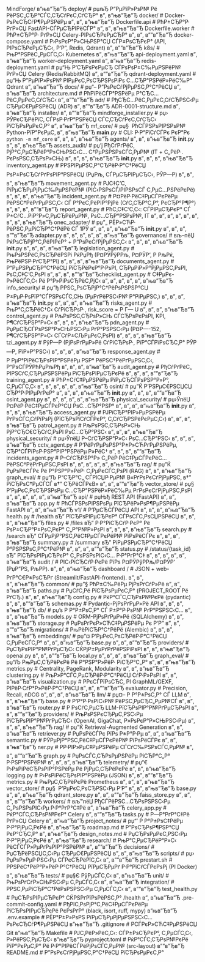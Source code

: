 ﻿MindForge/
в”њв”Ђв”Ђ deploy/                      # рџљЂ Р”РµРїР»РѕР№ Рё РёРЅС„СЂР°СЃС‚СЂСѓРєС‚СѓСЂР°
в”‚   в”њв”Ђв”Ђ docker/                  # Docker-РѕРєСЂСѓР¶РµРЅРёРµ
в”‚   в”‚   в”њв”Ђв”Ђ Dockerfile.api       # РћР±СЂР°Р· РґР»СЏ FastAPI-СЃРµСЂРІРёСЃР°
в”‚   в”‚   в”њв”Ђв”Ђ Dockerfile.worker    # РћР±СЂР°Р· РґР»СЏ Celery-РІРѕСЂРєРµСЂР°
в”‚   в”‚   в””в”Ђв”Ђ docker-compose.yaml  # Р›РѕРєР°Р»СЊРЅР°СЏ СЃР±РѕСЂРєР° (API, РІРѕСЂРєРµСЂС‹, Р‘Р”, Redis, Qdrant)
в”‚   в””в”Ђв”Ђ k8s/                     # РњР°РЅРёС„РµСЃС‚С‹ Kubernetes
в”‚       в”њв”Ђв”Ђ api-deployment.yaml
в”‚       в”њв”Ђв”Ђ worker-deployment.yaml
в”‚       в”њв”Ђв”Ђ redis-deployment.yaml   # рџ“Њ Р‘СЂРѕРєРµСЂ СЃРѕРѕР±С‰РµРЅРёР№ РґР»СЏ Celery (Redis/RabbitMQ)
в”‚       в””в”Ђв”Ђ qdrant-deployment.yaml  # рџ“Њ Р”РµРїР»РѕР№ РІРµРєС‚РѕСЂРЅРѕРіРѕ С…СЂР°РЅРёР»РёС‰Р° Qdrant
в”‚
в”њв”Ђв”Ђ docs/                        # рџ“– Р”РѕРєСѓРјРµРЅС‚Р°С†РёСЏ
в”‚   в”њв”Ђв”Ђ architecture.md          # РћРїРёСЃР°РЅРёРµ Р°СЂС…РёС‚РµРєС‚СѓСЂС‹
в”‚   в””в”Ђв”Ђ adr/                     # РђСЂС…РёС‚РµРєС‚СѓСЂРЅС‹Рµ СЂРµС€РµРЅРёСЏ (ADR)
в”‚       в””в”Ђв”Ђ ADR-0001-structure.md
в”‚
в”њв”Ђв”Ђ installer/
в”‚   в””в”Ђв”Ђ mindforge_installer.py   # рџ›  РЎРєСЂРёРїС‚ СЃРѕР·РґР°РЅРёСЏ СЃС‚СЂСѓРєС‚СѓСЂС‹ РїСЂРѕРµРєС‚Р°
в”‚
в”њв”Ђв”Ђ mf_core/                     # рџ§  РћСЃРЅРѕРІРЅРѕР№ Python-РїР°РєРµС‚
в”‚   в”њв”Ђв”Ђ __main__.py              # CLI: Р·Р°РїСѓСЃРє РєР°Рє `python -m mf_core`
в”‚   в”‚
в”‚   в”њв”Ђв”Ђ agents/
в”‚   в”‚    в”њв”Ђв”Ђ __init__.py
в”‚   в”‚    в”њв”Ђв”Ђ assets_audit/             # рџ’ј РђСѓРґРёС‚ РјР°С‚РµСЂРёР°Р»СЊРЅС‹С… С†РµРЅРЅРѕСЃС‚РµР№ (IT + С„РёР·. РєРѕРЅС‚СЂРѕР»СЊ)
в”‚   в”‚    в”‚     в”њв”Ђв”Ђ __init__.py
в”‚   в”‚    в”‚     в”њв”Ђв”Ђ inventory_agent.py       # РРЅРІРµРЅС‚Р°СЂРёР·Р°С†РёСЏ РѕР±РѕСЂСѓРґРѕРІР°РЅРёСЏ (РџРљ, СЃРµСЂРІРµСЂС‹, РЎР—Р)
в”‚   в”‚    в”‚     в”њв”Ђв”Ђ movement_agent.py        # РЈС‡С‘С‚ РїРµСЂРµРјРµС‰РµРЅРёР№ (РІС‹РЅРѕСЃ/РІРЅРѕСЃ С‚РµС…РЅРёРєРё)
в”‚   в”‚    в”‚     в”њв”Ђв”Ђ incident_agent.py        # Р¤РёР·РёС‡РµСЃРєРёРµ РёРЅС†РёРґРµРЅС‚С‹ СЃ Р°РєС‚РёРІР°РјРё (СѓС‚СЂР°С‚Р°, РєСЂР°Р¶Р°)
в”‚   в”‚    в”‚     в””в”Ђв”Ђ report_agent.py          # РћС‚С‡С‘С‚С‹: СЃРІРµСЂРєР° СЃ Р±СѓС…РіР°Р»С‚РµСЂРёРµР№, РѕС…СЂР°РЅРѕР№, IT
в”‚   в”‚    в”‚
в”‚   в”‚    в”‚
в”‚   в”‚    в”њв”Ђв”Ђ onec_adapter/        # рџ”„ РЁР»СЋР· РёРЅС‚РµРіСЂР°С†РёРё СЃ 1РЎ
в”‚   в”‚    в”‚     в”њв”Ђв”Ђ __init__.py
в”‚   в”‚    в”‚     в””в”Ђв”Ђ adapter.py
в”‚   в”‚    в”‚
в”‚   в”‚    в”њв”Ђв”Ђ governance/          # вљ–пёЏ РќРѕСЂРјР°С‚РёРІРєР° + Р”РѕРєСѓРјРµРЅС‚С‹
в”‚   в”‚    в”‚      в”њв”Ђв”Ђ __init__.py
в”‚   в”‚    в”‚      в”њв”Ђв”Ђ legislation_agent.py   # РњРѕРЅРёС‚РѕСЂРёРЅРі РќРџРђ (Р¤РЎРўР­Рљ, Р¤РЎР‘, Р РљРќ, РњРёРЅР·РґСЂР°РІ)
в”‚   в”‚    в”‚      в”њв”Ђв”Ђ documents_agent.py     # Р“РµРЅРµСЂР°С†РёСЏ РїСЂРёРєР°Р·РѕРІ, СЂРµРіР»Р°РјРµРЅС‚РѕРІ, РѕС‚С‡С‘С‚РѕРІ
в”‚   в”‚    в”‚      в””в”Ђв”Ђchecklist_agent.py      # С‡РµРє-Р»РёСЃС‚С‹ Рё Р°Р»РіРѕСЂРёС‚РјС‹
в”‚   в”‚    в”‚
в”‚   в”‚    в”њв”Ђв”Ђ info_security/           # рџ”ђ РРЅС„РѕСЂРјР°С†РёРѕРЅРЅР°СЏ Р±РµР·РѕРїР°СЃРЅРѕСЃС‚СЊ (РµРґРёРЅС‹Р№ Р°РіРµРЅС‚)
в”‚   в”‚    в”‚       в”њв”Ђв”Ђ __init__.py
в”‚   в”‚    в”‚       в”њв”Ђв”Ђ risks_agent.py          # РњР°С‚СЂРёС†С‹ СѓРіСЂРѕР·, risk_score = P Г— U
в”‚   в”‚    в”‚       в”њв”Ђв”Ђ control_agent.py        # РљРѕРЅС‚СЂРѕР»СЊ СЃСЂРѕРєРѕРІ, KPI, Р¶СѓСЂРЅР°Р»С‹
в”‚   в”‚    в”‚       в”њв”Ђв”Ђ pdn_agent.py            # РџРµСЂСЃРѕРЅР°Р»СЊРЅС‹Рµ РґР°РЅРЅС‹Рµ (Р¤Р—-152, Р¶СѓСЂРЅР°Р»С‹ СЃСѓР±СЉРµРєС‚РѕРІ)
в”‚   в”‚    в”‚       в”њв”Ђв”Ђ tzi_agent.py            # РўР—Р (РјРѕРґРµР»Рё СѓРіСЂРѕР·, РїР°СЃРїРѕСЂС‚Р° РЎР—Р, РїР»Р°РЅС‹)
в”‚   в”‚    в”‚       в”њв”Ђв”Ђ response_agent.py       # Р РµР°РіРёСЂРѕРІР°РЅРёРµ РЅР° РёРЅС†РёРґРµРЅС‚С‹, Р“РѕСЃРЎРћРџРљРђ
в”‚   в”‚    в”‚       в”њв”Ђв”Ђ audit_agent.py          # РђСѓРґРёС‚, РІРЅСѓС‚СЂРµРЅРЅРёРµ РїСЂРѕРІРµСЂРєРё
в”‚   в”‚    в”‚       в””в”Ђв”Ђ training_agent.py       # РћР±СѓС‡РµРЅРёРµ РїРµСЂСЃРѕРЅР°Р»Р°, С‚РµСЃС‚С‹
в”‚   в”‚    в”‚
в”‚   в”‚    в”њв”Ђв”Ђ osint/               # рџ”Ќ Р’РЅРµС€РЅСЏСЏ СЂР°Р·РІРµРґРєР°
в”‚   в”‚    в”‚      в”њв”Ђв”Ђ __init__.py
в”‚   в”‚    в”‚      в””в”Ђв”Ђ osint_agent.py
в”‚   в”‚    в”‚
в”‚   в”‚    в”њв”Ђв”Ђ  physical_security/            # рџ›ЎпёЏ Р¤РёР·РёС‡РµСЃРєР°СЏ РѕС…СЂР°РЅР°
в”‚   в”‚    в”‚         в”њв”Ђв”Ђ __init__.py
в”‚   в”‚    в”‚         в”њв”Ђв”Ђ access_agent.py       # РЈРїСЂР°РІР»РµРЅРёРµ РґРѕСЃС‚СѓРїРѕРј (РїСЂРѕРїСѓСЃРєР°, С‚СѓСЂРЅРёРєРµС‚С‹)
в”‚   в”‚    в”‚         в”њв”Ђв”Ђ patrol_agent.py       # РљРѕРЅС‚СЂРѕР»СЊ РјР°СЂС€СЂСѓС‚РѕРІ РѕС…СЂР°РЅС‹
в”‚   в”‚    в”‚         в”њв”Ђв”Ђ physical_security/    # рџ›ЎпёЏ Р–СѓСЂРЅР°Р»С‹ РѕС…СЂР°РЅС‹
в”‚   в”‚    в”‚         в”њв”Ђв”Ђ cctv_agent.py         # Р’РёРґРµРѕРЅР°Р±Р»СЋРґРµРЅРёРµ, СЂР°СЃРїРѕР·РЅР°РІР°РЅРёРµ Р»РёС†
в”‚   в”‚    в”‚         в””в”Ђв”Ђ incidents_agent.py    # Р–СѓСЂРЅР°Р» С„РёР·РёС‡РµСЃРєРёС… РёРЅС†РёРґРµРЅС‚РѕРІ
в”‚   в”‚    в”‚ 
в”‚   в”‚    в”њв”Ђв”Ђ rag/                     # рџ”Ќ РџРѕРёСЃРє Рё Р°РЅР°Р»РёР· С‚РµРєСЃС‚РѕРІ (RAG)
в”‚   в”‚    в”њв”Ђв”Ђ graph_eval/              # рџ“Љ Р“СЂР°С„ СЃРІСЏР·РµР№ В«РґРѕРєСѓРјРµРЅС‚ в†” РїСЂРѕС†РµСЃСЃ в†” СЂРёСЃРєВ»
в”‚   в”‚    в””в”Ђв”Ђ vector_store/            # рџ§  Р’РµРєС‚РѕСЂРЅРѕРµ С…СЂР°РЅРёР»РёС‰Рµ РґРѕРєСѓРјРµРЅС‚РѕРІ 
в”‚   в”‚ 
в”‚   в”‚
в”‚   в”њв”Ђв”Ђ api/                     # рџЊђ REST API (FastAPI)
в”‚   в”‚   в”њв”Ђв”Ђ app.py               # РћСЃРЅРѕРІРЅРѕРµ РїСЂРёР»РѕР¶РµРЅРёРµ FastAPI
в”‚   в”‚   в”њв”Ђв”Ђ  v1/                  # Р’РµСЂСЃРёСЏ API
в”‚   в”‚   в”‚    в”њв”Ђв”Ђ health.py        # /health вЂ” РїСЂРѕРІРµСЂРєР° СЃРѕСЃС‚РѕСЏРЅРёСЏ
в”‚   в”‚   в”‚    в”њв”Ђв”Ђ files.py         # /files вЂ” Р·Р°РіСЂСѓР·РєР° Рё РѕР±СЂР°Р±РѕС‚РєР° С„Р°Р№Р»РѕРІ
в”‚   в”‚   в”‚    в”њв”Ђв”Ђ search.py        # /search вЂ” СЃРµРјР°РЅС‚РёС‡РµСЃРєРёР№ РїРѕРёСЃРє
в”‚   в”‚   в”‚    в”њв”Ђв”Ђ summary.py       # /summary вЂ” РіРµРЅРµСЂР°С†РёСЏ Р°РЅРЅРѕС‚Р°С†РёР№
в”‚   в”‚   в”‚    в””в”Ђв”Ђ status.py        # /status/{task_id} вЂ” РїСЂРѕРІРµСЂРєР° С„РѕРЅРѕРІС‹С… Р·Р°РґР°С‡
в”‚   в”‚   в”‚ 
в”‚   в”‚   в”њв”Ђв”Ђ audit /               #  РІС‹РіСЂСѓР·РєРё РїРѕ Р¤РЎРўР­Рљ/Р¤РЎР‘ (РџР”РЅ, РљРР).
в”‚   в”‚   в”њв”Ђв”Ђ  dashboard /          #  JSON + web-РґР°С€Р±РѕСЂРґ (Streamlit/FastAPI-frontend).
в”‚   в”‚   
в”‚   в”њв”Ђв”Ђ common/                  # рџ”§ РћР±С‰РёРµ РјРѕРґСѓР»Рё
в”‚   в”‚   в”њв”Ђв”Ђ paths.py             # РџСѓС‚Рё РїСЂРѕРµРєС‚Р° (PROJECT_ROOT Рё РґСЂ.)
в”‚   в”‚   в”њв”Ђв”Ђ config.py            # РќР°СЃС‚СЂРѕР№РєРё (pydantic)
в”‚   в”‚   в””в”Ђв”Ђ schemas.py           # Pydantic-РјРѕРґРµР»Рё API
в”‚   в”‚
в”‚   в”њв”Ђв”Ђ db/                      # рџ’ѕ Р Р°Р±РѕС‚Р° СЃ Р±Р°Р·РѕР№ РґР°РЅРЅС‹С…
в”‚   в”‚   в”њв”Ђв”Ђ models.py            # ORM-РјРѕРґРµР»Рё (SQLAlchemy)
в”‚   в”‚   в”њв”Ђв”Ђ storage.py           # РџРѕРґРєР»СЋС‡РµРЅРёРµ Рє Р‘Р”
в”‚   в”‚   в””в”Ђв”Ђ migrations/          # РњРёРіСЂР°С†РёРё (Alembic)
в”‚   в”‚
в”‚   в”њв”Ђв”Ђ embeddings/              # рџ”¤ Р’РµРєС‚РѕСЂРёР·Р°С†РёСЏ С‚РµРєСЃС‚Р°
в”‚   в”‚   в”њв”Ђв”Ђ base.py
в”‚   в”‚   в””в”Ђв”Ђ providers/           # РџСЂРѕРІР°Р№РґРµСЂС‹ СЌРјР±РµРґРґРёРЅРіРѕРІ
в”‚   в”‚       в”њв”Ђв”Ђ openai.py
в”‚   в”‚       в””в”Ђв”Ђ local.py
в”‚   в”‚
в”‚   в”њв”Ђв”Ђ graph_eval/              # рџ“Љ РњРµС‚СЂРёРєРё Рё Р°РЅР°Р»РёР· РіСЂР°С„Р°
в”‚   в”‚   в”њв”Ђв”Ђ metrics.py           # Centrality, PageRank, Modularity
в”‚   в”‚   в”њв”Ђв”Ђ clustering.py        # РљР»Р°СЃС‚РµСЂРёР·Р°С†РёСЏ СѓР·Р»РѕРІ
в”‚   в”‚   в”њв”Ђв”Ђ visualization.py     # Р­РєСЃРїРѕСЂС‚ РІ GraphML/GEXF, РІРёР·СѓР°Р»РёР·Р°С†РёСЏ
в”‚   в”‚   в””в”Ђв”Ђ evaluator.py         # Precision, Recall, nDCG
в”‚   в”‚
в”‚   в”њв”Ђв”Ђ llm/                     # рџ¤– Р Р°Р±РѕС‚Р° СЃ LLM
в”‚   в”‚   в”њв”Ђв”Ђ base.py              # Р‘Р°Р·РѕРІС‹Р№ РёРЅС‚РµСЂС„РµР№СЃ
в”‚   в”‚   в”њв”Ђв”Ђ router.py            # Р РѕСѓС‚РµСЂ LLM-РїСЂРѕРІР°Р№РґРµСЂРѕРІ
в”‚   в”‚   в””в”Ђв”Ђ providers/           # РљРѕРЅРєСЂРµС‚РЅС‹Рµ РїСЂРѕРІР°Р№РґРµСЂС‹ (OpenAI, GigaChat, Р»РѕРєР°Р»СЊРЅС‹Рµ)
в”‚   в”‚
в”‚   в”њв”Ђв”Ђ rag/                     # рџ”Ќ Retrieval-Augmented Generation
в”‚   в”‚   в”њв”Ђв”Ђ retriever.py         # РџРѕРёСЃРє РїРѕ Р±Р°Р·Рµ
в”‚   в”‚   в”њв”Ђв”Ђ semantic.py          # РЎРµРјР°РЅС‚РёС‡РµСЃРєРёР№ РїРѕРёСЃРє
в”‚   в”‚   в”њв”Ђв”Ђ ner.py               # РР·РІР»РµС‡РµРЅРёРµ СЃСѓС‰РЅРѕСЃС‚РµР№
в”‚   в”‚   в””в”Ђв”Ђ graph.py             # РџРѕСЃС‚СЂРѕРµРЅРёРµ РіСЂР°С„Р° Р·РЅР°РЅРёР№
в”‚   в”‚
в”‚   в”њв”Ђв”Ђ telemetry/               # рџ“€ Р›РѕРіРёСЂРѕРІР°РЅРёРµ Рё РјРµС‚СЂРёРєРё
в”‚   в”‚   в”њв”Ђв”Ђ logging.py           # Р›РѕРіРёСЂРѕРІР°РЅРёРµ (JSON)
в”‚   в”‚   в””в”Ђв”Ђ metrics.py           # РњРµС‚СЂРёРєРё Prometheus
в”‚   в”‚
в”‚   в”њв”Ђв”Ђ vector_store/            # рџ§  Р’РµРєС‚РѕСЂРЅС‹Рµ Р‘Р”
в”‚   в”‚   в”њв”Ђв”Ђ base.py
в”‚   в”‚   в”њв”Ђв”Ђ qdrant_store.py
в”‚   в”‚   в””в”Ђв”Ђ faiss_store.py
в”‚   в”‚
в”‚   в””в”Ђв”Ђ workers/                 # вљ™пёЏ РђСЃРёРЅС…СЂРѕРЅРЅС‹Рµ С„РѕРЅРѕРІС‹Рµ Р·Р°РґР°С‡Рё
в”‚       в”њв”Ђв”Ђ celery_app.py        # РќР°СЃС‚СЂРѕР№РєР° Celery
в”‚       в””в”Ђв”Ђ tasks.py             # Р—Р°РґР°С‡Рё РґР»СЏ Celery
в”‚
в”њв”Ђв”Ђ project_notes/               # рџ“’ Р Р°Р±РѕС‡РёРµ Р·Р°РјРµС‚РєРё
в”‚   в”њв”Ђв”Ђ roadmap.md               # Р”РѕСЂРѕР¶РЅР°СЏ РєР°СЂС‚Р°
в”‚   в”њв”Ђв”Ђ design_notes.md          # РџСЂРѕРµРєС‚РЅС‹Рµ Р·Р°РјРµС‚РєРё
в”‚   в”њв”Ђв”Ђ research/                # РњР°С‚РµСЂРёР°Р»С‹ РёСЃСЃР»РµРґРѕРІР°РЅРёР№
в”‚   в””в”Ђв”Ђ decisions/               # РџСЂРёРЅСЏС‚С‹Рµ СЂРµС€РµРЅРёСЏ
в”‚
в”‚
в”њв”Ђв”Ђ scripts/                     # рџ›  РџРѕР»РµР·РЅС‹Рµ СЃРєСЂРёРїС‚С‹
в”‚   в””в”Ђв”Ђ prestart.sh              # РРЅРёС†РёР°Р»РёР·Р°С†РёСЏ РїРµСЂРµРґ Р·Р°РїСѓСЃРєРѕРј (РІ Docker)
в”‚
в”њв”Ђв”Ђ tests/                       # рџ§Є РўРµСЃС‚С‹
в”‚   в”њв”Ђв”Ђ unit/                    # РњРѕРґСѓР»СЊРЅС‹Рµ С‚РµСЃС‚С‹
в”‚   в”њв”Ђв”Ђ integration/             # РРЅС‚РµРіСЂР°С†РёРѕРЅРЅС‹Рµ С‚РµСЃС‚С‹
в”‚   в””в”Ђв”Ђ test_health.py           # РџСЂРѕРІРµСЂРєР° СЌРЅРґРїРѕРёРЅС‚Р° /health
в”‚
в”њв”Ђв”Ђ .pre-commit-config.yaml      # РђРІС‚РѕРјР°С‚РёС‡РµСЃРєРёРµ РїСЂРѕРІРµСЂРєРё РєРѕРґР° (black, isort, ruff, mypy)
в”њв”Ђв”Ђ .env.example                 # РЁР°Р±Р»РѕРЅ РїРµСЂРµРјРµРЅРЅС‹С… РѕРєСЂСѓР¶РµРЅРёСЏ
в”њв”Ђв”Ђ .gitignore                   # РСЃРєР»СЋС‡РµРЅРёСЏ Git
в”њв”Ђв”Ђ Makefile                     # РЈС‚РёР»РёС‚С‹: СЃР±РѕСЂРєР°, С‚РµСЃС‚С‹, Р»РёРЅС‚РµСЂС‹
в”њв”Ђв”Ђ pyproject.toml               # РќР°СЃС‚СЂРѕР№РєРё РїР°РєРµС‚Р° Рё Р·Р°РІРёСЃРёРјРѕСЃС‚РµР№ (src-layout)
в””в”Ђв”Ђ README.md                    # Р”РѕРєСѓРјРµРЅС‚Р°С†РёСЏ РїСЂРѕРµРєС‚Р°



